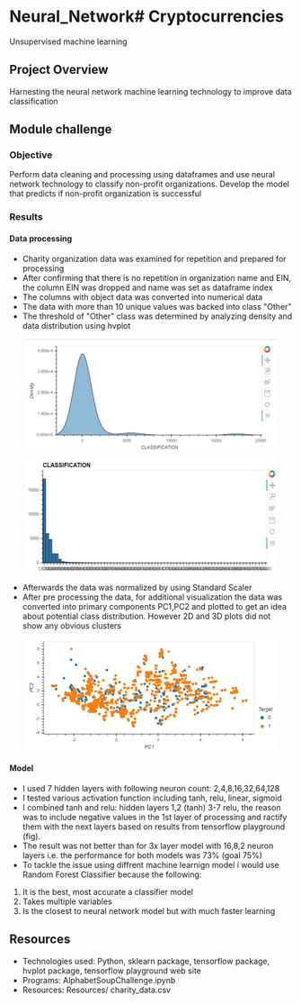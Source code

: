 # Neural_Network# Cryptocurrencies
Unsupervised machine learning

## Project Overview
Harnesting the neural network machine learning technology to improve data classification  

## Module challenge

### Objective
Perform data cleaning and processing using dataframes and use neural network technology to classify non-profit organizations.
Develop the model that predicts if non-profit organization is successful

### Results 
#### Data processing
*	Charity organization data was examined for repetition and prepared for processing
* After confirming that there is no repetition in organization name and EIN, the column EIN was dropped and name was set as dataframe index
*	The columns with object data was converted into numerical data
* The data with more than 10 unique values was backed into class "Other"
* The threshold of "Other" class was determined by analyzing density and data distribution using hvplot


<p align="center">
<img src="https://github.com/tolewicz/Neural_Network/blob/master/Fig/density.JPG" width="450" height= "200">
</p>

<p align="center">
<img src="https://github.com/tolewicz/Neural_Network/blob/master/Fig/bar.JPG" width="450" height= "200">
</p>

* Afterwards the data was normalized by using Standard Scaler
*	After pre processing the data, for additional visualization the data was converted into primary components PC1,PC2 and plotted to get an idea about potential class distribution. However 2D and 3D plots did not show any obvious clusters

<p align="center">
<img src="https://github.com/tolewicz/Neural_Network/blob/master/Fig/PC.JPG" width="450" height= "200">
</p>

#### Model

* I used 7 hidden layers with following neuron count: 2,4,8,16,32,64,128
* I tested various activation function including tanh, relu, linear, sigmoid
* I combined tanh and relu: hidden layers 1,2 (tanh) 3-7 relu, the reason was to include negative values in the 1st layer of processing and ractify them with the next layers based on results from tensorflow playground (fig). 
* The result was not better than for 3x layer model with 16,8,2 neuron layers i.e. the performance for both models was 73% (goal 75%)
* To tackle the issue using diffrent machine learnign model i would use Random Forest Classifier because the following:
1. It is the best, most accurate a classifier model
2. Takes multiple variables
3. Is the closest to neural network model but with much faster learning

 
## Resources

- Technologies used: Python, sklearn package, tensorflow package, hvplot package, tensorflow playground web site 
- Programs: AlphabetSoupChallenge.ipynb
- Resources: Resources/ charity_data.csv


